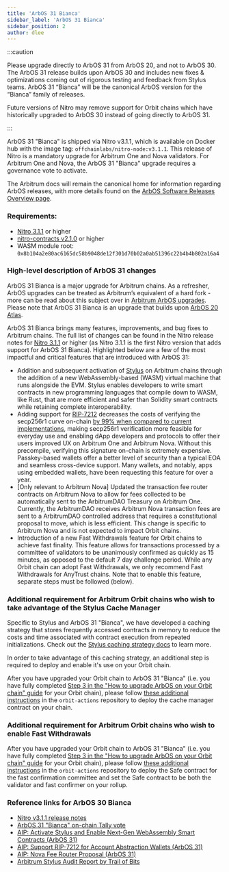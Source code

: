 ```yaml
---
title: 'ArbOS 31 Bianca'
sidebar_label: 'ArbOS 31 Bianca'
sidebar_position: 2
author: dlee
---
```


:::caution

Please upgrade directly to ArbOS 31 from ArbOS 20, and not to ArbOS 30. The ArbOS 31 release builds upon ArbOS 30 and includes new fixes & optimizations coming out of rigorous testing and feedback from Stylus teams. ArbOS 31 “Bianca” will be the canonical ArbOS version for the “Bianca” family of releases. 

Future versions of Nitro may remove support for Orbit chains which have historically upgraded to ArbOS 30 instead of going directly to ArbOS 31.

:::

ArbOS 31 "Bianca" is shipped via Nitro v3.1.1, which is available on Docker hub with the image tag: `offchainlabs/nitro-node:v3.1.1`. This release of Nitro is a mandatory upgrade for Arbitrum One and Nova validators. For Arbitrum One and Nova, the ArbOS 31 "Bianca" upgrade requires a governance vote to activate.

The Arbitrum docs will remain the canonical home for information regarding ArbOS releases, with more details found on the [ArbOS Software Releases Overview page](./01-overview.md).

### Requirements:

- [Nitro 3.1.1](https://github.com/OffchainLabs/nitro/releases/tag/v3.1.1) or higher
- [nitro-contracts v2.1.0](https://github.com/OffchainLabs/nitro-contracts/releases/tag/v2.1.0) or higher
- WASM module root: `0x8b104a2e80ac6165dc58b9048de12f301d70b02a0ab51396c22b4b4b802a16a4`

### High-level description of ArbOS 31 changes

ArbOS 31 Bianca is a major upgrade for Arbitrum chains. As a refresher, ArbOS upgrades can be treated as Arbitrum’s equivalent of a hard fork - more can be read about this subject over in [Arbitrum ArbOS upgrades](https://forum.arbitrum.foundation/t/arbitrum-arbos-upgrades/19695). Please note that ArbOS 31 Bianca is an upgrade that builds upon [ArbOS 20 Atlas](./arbos20.md).

ArbOS 31 Bianca brings many features, improvements, and bug fixes to Arbitrum chains. The full list of changes can be found in the Nitro release notes for [Nitro 3.1.1](https://github.com/OffchainLabs/nitro/releases/tag/v3.1.1) or higher (as Nitro 3.1.1 is the first Nitro version that adds support for ArbOS 31 Bianca). Highlighted below are a few of the most impactful and critical features that are introduced with ArbOS 31:

- Addition and subsequent activation of [Stylus](../../stylus/stylus-gentle-introduction.md) on Arbitrum chains through the addition of a new WebAssembly-based (WASM) virtual machine that runs alongside the EVM. Stylus enables developers to write smart contracts in new programming languages that compile down to WASM, like Rust, that are more efficient and safer than Solidity smart contracts while retaining complete interoperability.
- Adding support for [RIP-7212](https://github.com/ethereum/RIPs/blob/master/RIPS/rip-7212.md) decreases the costs of verifying the secp256r1 curve on-chain [by 99% when compared to current implementations](https://www.alchemy.com/blog/what-is-rip-7212), making secp256r1 verification more feasible for everyday use and enabling dApp developers and protocols to offer their users improved UX on Arbitrum One and Arbitrum Nova. Without this precompile, verifying this signature on-chain is extremely expensive. Passkey-based wallets offer a better level of security than a typical EOA and seamless cross-device support. Many wallets, and notably, apps using embedded wallets, have been requesting this feature for over a year.
- [Only relevant to Arbitrum Nova] Updated the transaction fee router contracts on Arbitrum Nova to allow for fees collected to be automatically sent to the ArbitrumDAO Treasury on Arbitrum One. Currently, the ArbitrumDAO receives Arbitrum Nova transaction fees are sent to a ArbitrumDAO controlled address that requires a constitutional proposal to move, which is less efficient. This change is specific to Arbitrum Nova and is not expected to impact Orbit chains.
- Introduction of a new Fast Withdrawals feature for Orbit chains to achieve fast finality. This feature allows for transactions processed by a committee of validators to be unanimously confirmed as quickly as 15 minutes, as opposed to the default 7 day challenge period. While any Orbit chain can adopt Fast Withdrawals, we only recommend Fast Withdrawals for AnyTrust chains. Note that to enable this feature, separate steps must be followed (below).

### Additional requirement for Arbitrum Orbit chains who wish to take advantage of the Stylus Cache Manager

Specific to Stylus and ArbOS 31 "Bianca", we have developed a caching strategy that stores frequently accessed contracts in memory to reduce the costs and time associated with contract execution from repeated initializations. Check out the [Stylus caching strategy docs](../../stylus/concepts/stylus-cache-manager.md) to learn more.

In order to take advantage of this caching strategy, an additional step is required to deploy and enable it's use on your Orbit chain. 

After you have upgraded your Orbit chain to ArbOS 31 "Bianca" (i.e. you have fully completed [Step 3 in the "How to upgrade ArbOS on your Orbit chain" guide](../../launch-orbit-chain/how-tos/arbos-upgrade.md#step-3-schedule-the-arbos-version-upgrade) for your Orbit chain), please follow [these additional instructions](https://github.com/OffchainLabs/orbit-actions/tree/main/scripts/foundry/stylus/setCacheManager) in the `orbit-actions` repository to deploy the cache manager contract on your chain. 

### Additional requirement for Arbitrum Orbit chains who wish to enable Fast Withdrawals

After you have upgraded your Orbit chain to ArbOS 31 "Bianca" (i.e. you have fully completed [Step 3 in the "How to upgrade ArbOS on your Orbit chain" guide](../../launch-orbit-chain/how-tos/arbos-upgrade.md#step-3-schedule-the-arbos-version-upgrade) for your Orbit chain), please follow [these additional instructions](https://github.com/OffchainLabs/orbit-actions/tree/main/scripts/foundry/fast-confirm) in the `orbit-actions` repository to deploy the Safe contract for the fast confirmation committee and set the Safe contract to be both the validator and fast confirmer on your rollup.

### Reference links for ArbOS 30 Bianca

- [Nitro v3.1.1 release notes](https://github.com/OffchainLabs/nitro/releases/tag/v3.1.1)
- [ArbOS 31 "Bianca" on-chain Tally vote](https://www.tally.xyz/gov/arbitrum/proposal/108288822474129076868455956066667369439381709547570289793612729242368710728616)
- [AIP: Activate Stylus and Enable Next-Gen WebAssembly Smart Contracts (ArbOS 31)](https://forum.arbitrum.foundation/t/aip-activate-stylus-and-enable-next-gen-webassembly-smart-contracts-arbos-30/22970)
- [AIP: Support RIP-7212 for Account Abstraction Wallets (ArbOS 31)](https://forum.arbitrum.foundation/t/aip-support-rip-7212-for-account-abstraction-wallets-arbos-30/23298)
- [AIP: Nova Fee Router Proposal (ArbOS 31)](https://forum.arbitrum.foundation/t/aip-nova-fee-router-proposal-arbos-30/23310)
- [Arbitrum Stylus Audit Report by Trail of Bits](../../audit-reports.mdx)
